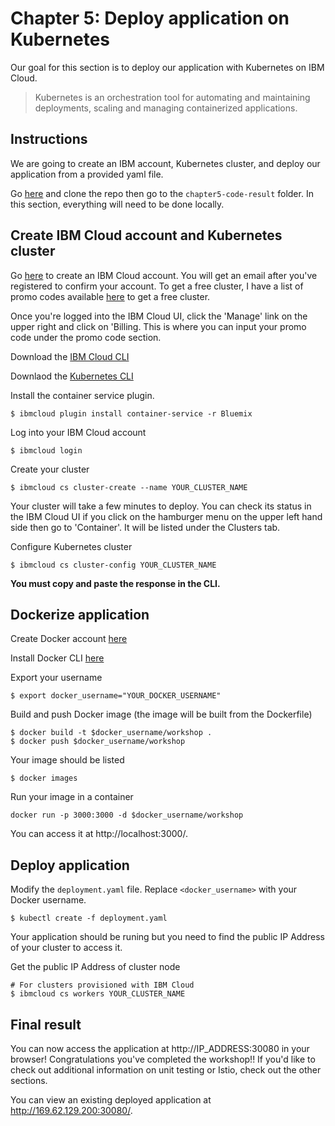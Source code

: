 # Chapter 5: Deploy application on Kubernetes

Our goal for this section is to deploy our application with Kubernetes on IBM Cloud. 

> Kubernetes is an orchestration tool for automating and maintaining deployments, scaling and managing containerized applications. 

## Instructions

We are going to create an IBM account, Kubernetes cluster, and deploy our application from a provided yaml file. 

Go [here](https://github.com/rizcheldayao/workshop) and clone the repo then go to the `chapter5-code-result` folder. In this section, everything will need to be done locally. 

## Create IBM Cloud account and Kubernetes cluster

Go [here](https://ibm.biz/BdYDAi) to create an IBM Cloud account. You will get an email after you've registered to confirm your account. To get a free cluster, I have a list of promo codes available [here](https://docs.google.com/spreadsheets/d/1TxSqPpL2BZhntPWLKinskJeUnoVVfU48Q9m8LXrbU64/edit?usp=sharing) to get a free cluster. 

Once you're logged into the IBM Cloud UI, click the 'Manage' link on the upper right and click on 'Billing. This is where you can input your promo code under the promo code section.

Download the [IBM Cloud CLI](https://console.bluemix.net/docs/cli/reference/bluemix_cli/get_started.html#getting-started)

Downlaod the [Kubernetes CLI](https://kubernetes.io/docs/tasks/tools/install-kubectl/)

Install the container service plugin.
```
$ ibmcloud plugin install container-service -r Bluemix
```

Log into your IBM Cloud account
```
$ ibmcloud login
```

Create your cluster
```
$ ibmcloud cs cluster-create --name YOUR_CLUSTER_NAME
```
Your cluster will take a few minutes to deploy. You can check its status in the IBM Cloud UI if you click on the hamburger menu on the upper left hand side then go to 'Container'. It will be listed under the Clusters tab.

Configure Kubernetes cluster
```
$ ibmcloud cs cluster-config YOUR_CLUSTER_NAME
```

**You must copy and paste the response in the CLI.**


## Dockerize application

Create Docker account [here](https://cloud.docker.com/)

Install Docker CLI [here](https://docs.docker.com/install/)

Export your username
```
$ export docker_username="YOUR_DOCKER_USERNAME"
```

Build and push Docker image (the image will be built from the Dockerfile)
```
$ docker build -t $docker_username/workshop .
$ docker push $docker_username/workshop
```

Your image should be listed
```
$ docker images
```

Run your image in a container
```
docker run -p 3000:3000 -d $docker_username/workshop
```

You can access it at http://localhost:3000/. 

## Deploy application 

Modify the `deployment.yaml` file. Replace `<docker_username>` with your Docker username.

```
$ kubectl create -f deployment.yaml
```

Your application should be runing but you need to find the public IP Address of your cluster to access it.

Get the public IP Address of cluster node
```
# For clusters provisioned with IBM Cloud
$ ibmcloud cs workers YOUR_CLUSTER_NAME
```

## Final result

You can now access the application at http://IP_ADDRESS:30080 in your browser! Congratulations you've completed the workshop!! If you'd like to check out additional information on unit testing or Istio, check out the other sections. 

You can view an existing deployed application at http://169.62.129.200:30080/.
